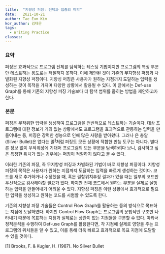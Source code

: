 ```yaml
---
title:  "지향성 퍼징: 선택과 집중의 미학"
date:   2021-10-21
author: Tae Eun Kim
kor_author: 김태은
tags:
  - Writing Practice
classes: 
---
```


### 요약
퍼징은 효과적으로 프로그램 전체를 탐색하는 테스팅 기법이지만 프로그램의 특정 부분만 테스트하는 용도로는 적절하지 못하다. 이에 제안된 것이 기존의 무지향성 퍼징과 차별화된 지향성 퍼징이다. 지향성 퍼징은 사용자가 원하는 지점까지 도달하는 입력을 생성하는 것이 목적을 가지며 다양한 상황에서 활용될 수 있다. 이 글에서는 Def-use Graph를 통해 기존의 지향성 퍼징 기술보다 더 탐색 범위를 좁히는 방법을 제안하고자 한다.

### 본문
퍼징은 무작위한 입력을 생성하여 프로그램을 전반적으로 테스트하는 기술이다. 대상 프로그램에 대한 정보가 거의 없는 상황에서도 프로그램을 효과적으로 관통하는 입력을 만들어내는 등, 퍼징은 강력한 성능으로 인해 많은 사랑을 받아왔다. 그러나 은 총알(Silver Bullet)은 없다는 말<sup>[1](#silverbullet)</sup>처럼 퍼징도 모든 상황에 적합한 만능 도구는 아니다. 별다른 정보 없이 무작위성에 기대어 프로그램의 모든 부분을 탐색하려다 보니, 검사하고 싶은 특정한 위치가 있는 경우에는 퍼징이 적절하지 않다고 볼 수 있다.

이러한 기존의 퍼징, 즉 무지향성 퍼징과 차별화된 기법이 바로 지향성 퍼징이다. 지향성 퍼징의 목적은 사용자가 원하는 지점까지 도달하는 입력을 빠르게 생성하는 것이다. 코드를 새로 추가하거나 수정했을 때, 혹은 결함위치추정 결과가 있을 때는 일부의 코드만 우선적으로 검사해야할 필요가 있다. 하지만 전체 코드에서 원하는 부분을 실제로 실행하는 입력을 만들어내기 어려울 수 있다. 지향성 퍼징은 이런 상황에서 효과적으로 필요한 입력을 생성하고 원하는 코드를 시험할 수 있도록 한다. 

기존의 지향성 퍼징 기술들은 Control Flow Graph를 활용하는 등의 방식으로 목표하는 지점에 도달하였다. 하지만 Control Flow Graph는 프로그램의 문법적인 구조만 나타내기 때문에 목표하는 지점과 실제로는 상관이 없는 지점들을 구분할 수 없다. 따라서 정적분석을 수행하여 Def-use Graph를 활용한다면, 각 지점에 실제로 영향을 주는 프로그램의 위치들을 알 수 있고, 이를 통해 더욱 빠르고 효과적으로 목표 지점에 도달할 수 있을 것이다.

[<a name="silverbullet">1</a>] Brooks, F. & Kugler, H. (1987). No Silver Bullet